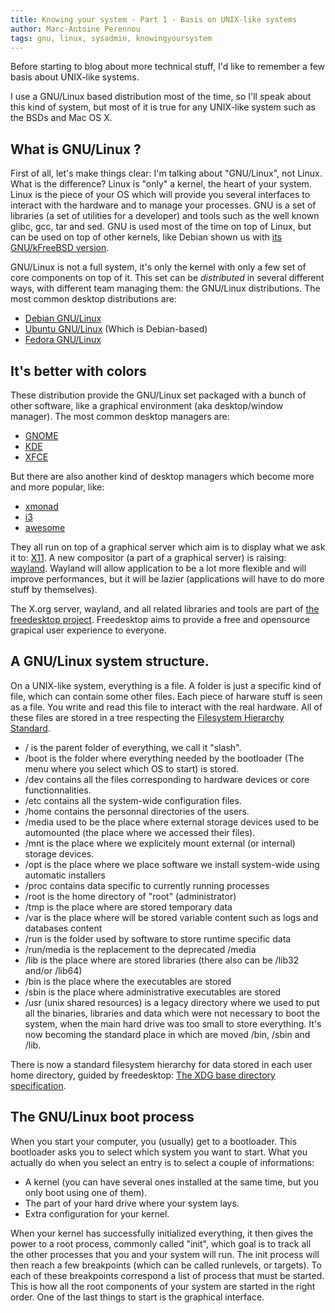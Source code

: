 ```yaml
---
title: Knowing your system - Part 1 - Basis on UNIX-like systems
author: Marc-Antoine Perennou
tags: gnu, linux, sysadmin, knowingyoursystem
---
```


Before starting to blog about more technical stuff, I'd like to remember a few basis
about UNIX-like systems.

I use a GNU/Linux based distribution most of the time, so I'll speak about this kind of system,
but most of it is true for any UNIX-like system such as the BSDs and Mac OS X.

## What is GNU/Linux ?

First of all, let's make things clear: I'm talking about "GNU/Linux", not Linux.
What is the difference?
Linux is "only" a kernel, the heart of your system. Linux is the piece of your OS which
will provide you several interfaces to interact with the hardware and to manage your processes.
GNU is a set of libraries (a set of utilities for a developer) and tools such as the well known
glibc, gcc, tar and sed.
GNU is used most of the time on top of Linux, but can be used on top of other kernels, like
Debian shown us with [its GNU/kFreeBSD version](http://www.debian.org/ports/kfreebsd-gnu/).

GNU/Linux is not a full system, it's only the kernel with only a few set of core components on
top of it. This set can be _distributed_ in several different ways, with different team managing
them: the GNU/Linux distributions. The most common desktop distributions are:

* [Debian GNU/Linux](http://www.debian.org/)
* [Ubuntu GNU/Linux](http://www.ubuntu.com/) (Which is Debian-based)
* [Fedora GNU/Linux](http://fedoraproject.org/)

## It's better with colors

These distribution provide the GNU/Linux set packaged with a bunch of other software, like a
graphical environment (aka desktop/window manager). The most common desktop managers are:

* [GNOME](http://www.gnome.org/)
* [KDE](http://www.kde.org/)
* [XFCE](http://xfce.org/)

But there are also another kind of desktop managers which become more and more popular, like:

* [xmonad](http://xmonad.org/)
* [i3](http://i3wm.org/)
* [awesome](http://awesome.naquadah.org/)

They all run on top of a graphical server which aim is to display what we ask it to: [X11](http://www.x.org/).
A new compositor (a part of a graphical server) is raising: [wayland](http://wayland.freedesktop.org/).
Wayland will allow application to be a lot more flexible and will improve performances, but it will be
lazier (applications will have to do more stuff by themselves).

The X.org server, wayland, and all related libraries and tools are part of [the freedesktop project](http://www.freedesktop.org/).
Freedesktop aims to provide a free and opensource grapical user experience to everyone.

## A GNU/Linux system structure.

On a UNIX-like system, everything is a file.
A folder is just a specific kind of file, which can contain some other files.
Each piece of harware stuff is seen as a file. You write and read this file to
interact with the real hardware.
All of these files are stored in a tree respecting the [Filesystem Hierarchy Standard](http://en.wikipedia.org/wiki/Filesystem_Hierarchy_Standard).

* / is the parent folder of everything, we call it "slash".
* /boot is the folder where everything needed by the bootloader (The menu where you select which OS to start) is stored.
* /dev contains all the files corresponding to hardware devices or core functionnalities.
* /etc contains all the system-wide configuration files.
* /home contains the personnal directories of the users.
* /media used to be the place where external storage devices used to be automounted (the place where we accessed their files).
* /mnt is the place where we explicitely mount external (or internal) storage devices.
* /opt is the place where we place software we install system-wide using automatic installers
* /proc contains data specific to currently running processes
* /root is the home directory of "root" (administrator)
* /tmp is the place where are stored temporary data
* /var is the place where will be stored variable content such as logs and databases content
* /run is the folder used by software to store runtime specific data
* /run/media is the replacement to the deprecated /media
* /lib is the place where are stored libraries (there also can be /lib32 and/or /lib64)
* /bin is the place where the executables are stored
* /sbin is the place where administrative executables are stored
* /usr (unix shared resources) is a legacy directory where we used to put all the binaries, libraries and data which
were not necessary to boot the system, when the main hard drive was too small to store everything. It's now becoming
the standard place in which are moved /bin, /sbin and /lib.

There is now a standard filesystem hierarchy for data stored in each user home directory, guided by freedesktop:
[The XDG base directory specification](http://standards.freedesktop.org/basedir-spec/basedir-spec-latest.html).

## The GNU/Linux boot process

When you start your computer, you (usually) get to a bootloader. This bootloader asks you to select which
system you want to start. What you actually do when you select an entry is to select a couple of informations:

* A kernel (you can have several ones installed at the same time, but you only boot using one of them).
* The part of your hard drive where your system lays.
* Extra configuration for your kernel.

When your kernel has successfully initialized everything, it then gives the power to a root process, commonly
called "init", which goal is to track all the other processes that you and your system will run.
The init process will then reach a few breakpoints (which can be called runlevels, or targets). To each of these
breakpoints correspond a list of process that must be started. This is how all the root components of your system are
started in the right order. One of the last things to start is the graphical interface.
